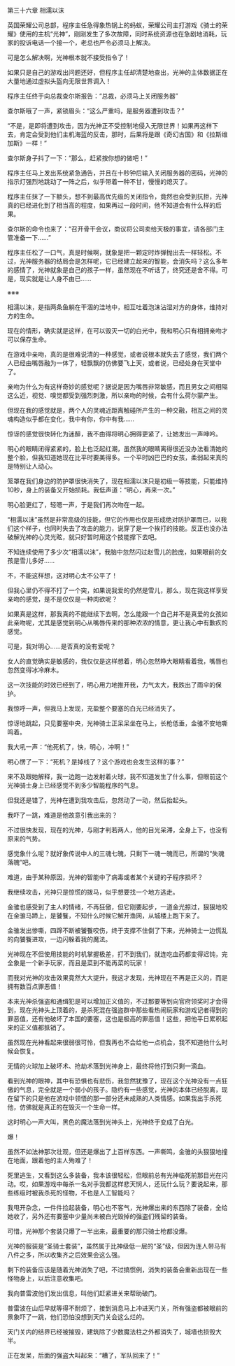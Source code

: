 第三十六章 相濡以沫


英国荣耀公司总部，程序主任急得象热锅上的蚂蚁，荣耀公司主打游戏《骑士的荣耀》使用的主机“光神”，刚刚发生了多次故障，同时系统资源也在急剧地消耗，玩家的投诉电话一个接一个，老总也严令必须马上解决。

可是怎么解决啊，光神根本就不接受指令了！

如果只是自己的游戏出问题还好，但程序主任却清楚地查出，光神的主体数据正在大量地通过虚拟头盔向无限世界调入！

程序主任终于向总裁查尔斯报告：“总裁，必须马上关闭服务器”

查尔斯哦了一声，紧锁眉头：“这么严重吗，是服务器遭到攻击？”

“不是，是即将遭到攻击，因为光神正不受控制地侵入无限世界！如果再这样下去，肯定会受到他们主机海蓝的反击，那时，后果将是跟《奇幻古国》和《拉斯维加斯》一样！”

查尔斯身子抖了一下：“那么，赶紧按你想的做吧！”

程序主任马上发出系统紧急通告，并且在十秒钟后输入关闭服务器的密码，光神的指示灯强烈地跳动了一阵之后，似乎带着一种不甘，慢慢的熄灭了。

程序主任抹了一下额头，想不到最高优先级的关闭指令，竟然也会受到抗拒，光神真的已经进化到了相当高的程度，如果再过一段时间，他不知道会有什么样的后果。

查尔斯的命令也来了：“召开骨干会议，商议将公司卖给天极的事宜，请各部门主管准备一下……”

程序主任松了一口气，真是时候啊，就象是把一颗定时炸弹抛出去一样轻松。不过，光神服务器的结局会是怎样呢，它已经建立起来的智能，会消失吗？这么多年的感情了，光神就象是自己的孩子一样，虽然现在不听话了，终究还是舍不得。可是，现实就是让人身不由已……

※※※

相濡以沫，是指两条鱼躺在干涸的洼地中，相互吐着泡沫沾湿对方的身体，维持对方的生命。

现在的情形，确实就是这样，在可以毁灭一切的白光中，我和明心只有相拥亲吻才可以保存生命。

在游戏中亲吻，真的是很难说清的一种感觉，或者说根本就失去了感觉，我们两个人已经由嘴唇融为一体了，轻飘飘的仿佛要飞上天，或者说，已经处身在天堂中了。

亲吻为什么为有这样奇妙的感觉呢？据说是因为嘴唇非常敏感，而且男女之间相隔这么近，视觉、嗅觉都受到强烈刺激，所以亲吻的时候，会有什么荷尔蒙产生。

但现在我的感觉就是，两个人的灵魂近距离触碰所产生的一种交融，相互之间的灵魂构造似乎都在变化，我中有你，你中有我……

惊讶的感觉很快转化为迷醉，我不由得将明心拥得更紧了，让她发出一声呻吟。

明心的眼睛闭得紧紧的，脸上也泛起红潮，虽然我的眼睛离得很近没办法看清她的整个脸，但我知道她现在比平时要美得多。一个平时凶巴巴的女孩，柔弱起来真的是特别让人动心。

笼罩在我们身边的防护罩很快消失了，现在相濡以沫只是初级一等技能，只能维持10秒，身上的装备又开始损耗。我低声道：“明心，再来一次。”

明心脸更红了，轻嗯一声，于是我们再次吻在一起。

“相濡以沫”虽然是非常高级的技能，但它的作用也仅是形成绝对防护罩而已，以我们这个样子，也同时失去了攻击的能力，说穿了是一个挨打的技能。反正也没办法破解光神的心灵光眩，就只好暂时用这个技能撑下去吧。

不知连续使用了多少次“相濡以沫”，我脑中忽然闪过赵雪儿的脸庞，如果眼前的女孩是雪儿多好……

不，不能这样想，这对明心太不公平了！

但我心里仍不得不打了一个突，如果说我爱的仍然是雪儿，那么，现在我这样享受亲吻的感觉，是不是仅仅是一种肉欲呢？

如果真是这样，那我真的不能继续下去啊，怎么能跟一个自己并不是真爱的女孩如此亲吻呢，尤其是感觉到明心从嘴唇传来的那种浓浓的情意，更让我心中有歉疚的感觉。

可是，我对明心……是否真的没有爱呢？

女人的直觉确实是敏感的，我仅仅是这样想着，明心忽然睁大眼睛看着我，嘴唇也忽然变得冰冷麻木。

这一次技能的时效已经到了，明心用力地推开我，力气太大，我跌出了雨伞的保护。

我惊呼一声，但我马上发现，充盈整个要塞的白光已经消失了。

惊讶地跳起，只见要塞中央，光神骑士正呆呆坐在马上，长枪低垂，金骓不安地嘶鸣着。

我大吼一声：“他死机了，快，明心，冲啊！”

明心愣了一下：“死机？是掉线了？这个游戏也会发生这样的事？”

来不及跟她解释，我一边跑一边发射着火球，我不知道发生了什么事，但眼前这个光神骑士身上已经感觉不到多少智能程序的气息。

但我还是错了，光神在遭到我攻击后，忽然动了一动，然后抬起头。

我吓了一跳，难道是他故意引我出来的？

不过很快发现，现在的光神，与刚才判若两人，他的目光呆滞，全身上下，也没有原来的气势。

感觉象什么呢？就好象传说中人的三魂七魄，只剩下一魂一魄而已，所谓的“失魂落魄”吧。

难道，由于某种原因，光神的智能中了病毒或者某个关键的子程序损坏？

我继续攻击，光神只是惊慌的拨马，似乎想要找一个地方逃走。

金骓也感受到了主人的情绪，不再狂傲，但它刚要起步，一道金光掠过，狠狠地咬在金骓马蹄上，是饕餮，不知什么时候它解开渔网，从城楼上跑下来了。

金骓发出惨嘶，四蹄不断被饕餮咬伤，终于支撑不住倒了下来，光神骑士一边慌乱的向饕餮进攻，一边闪躲着我的魔法。

光神现在不但使用技能的时机掌握极差，打不到我们，就连吃血药都变得迟钝，完全象是一个新手玩家，而且是菜到不能再菜的玩家！

而我对光神的攻击效果竟然大大提升，我这才发现，光神现在不再是正义的，而是拥有数百点罪恶值！

本来光神杀强盗和通缉犯是可以增加正义值的，不过那要等到向官府领奖时才会得到，现在光神头上顶着的，是杀死混在强盗群中那些看热闹玩家和游戏记者得到的罪恶值，还有他破坏了本国的要塞，这也是极高的罪恶值！这些，把他平日累积起来的正义值都抵销了。

虽然现在光神看起来很弱很可怜，但我再也不会给他一点机会，我不知道他什么时候会恢复。

无情的火球加上破坏术、抢劫术落到光神身上，最终将他打到只剩一滴血。

看到光神的眼神，其中有恐惧也有悲伤，我忽然犹豫了，现在这个光神没有一点狂傲的气息，完全就是一个弱小的孩子。隐约有一些感觉，光神的本体已经脱离，现在留下的只是他在游戏中领悟的那一部分还未成熟的人类情感。如果我出手杀死他，仿佛就是真正的在毁灭一个生命一样。

这时明心一声大叫，黑色的魔法落到光神头上，光神终于变成了白光。

爆！

虽然不如法神那次壮观，但还是爆出了上百样东西。一声嘶鸣，金骓的头狠狠地撞在地面，跟着他的主人殉难了！

死里逃生，又看到这么多装备，我本该很轻松，但眼前总有光神临死前那目光在闪动。哎，如果游戏中每杀一名对手我都这样悲天悯人，还玩什么玩？要说起来，那些练级时被我杀死的怪物，不也是人工智能吗？

我甩开杂念，一件件捡起装备，明心也不客气，光神爆出来的东西除了装备，全给她收了，另外还有要塞中少量尚未被白光毁掉的强盗们残留的装备。

可惜，光神那个套装只爆了一半出来，最重要的那只骑士枪都没爆。

光神的服装是“圣骑士套装”，虽然属于比神级低一层的“圣”级，但因为连人带马有八件之多，所以收集齐之后效果会这么强。

剩下的装备应该是随着光神消失了吧，不过搞惯例，消失的装备会重新出现在一些怪物身上，以后注意收集吧。

我向普雷波他们发出信息，叫他们赶紧进关来帮助破门。

普雷波在山后早就等得不耐烦了，接到消息马上冲进天门关，所有强盗都被眼前的景象吓了一跳，他们恐怕没想到天门关会这么烂的。

天门关内的结界已经被摧毁，建筑除了少数魔法柱之外都消失了，城墙也损毁大半。

正在发呆，后面的强盗大叫起来：“糟了，军队回来了！”





